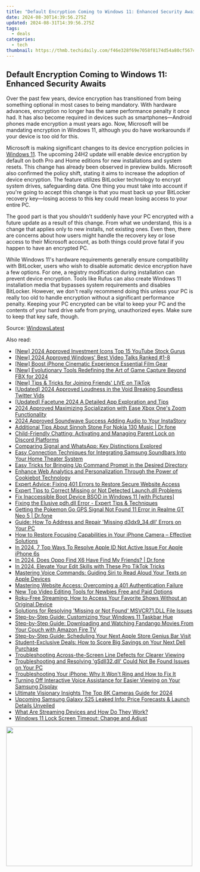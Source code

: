 ```yaml
---
title: "Default Encryption Coming to Windows 11: Enhanced Security Awaits"
date: 2024-08-30T14:39:56.275Z
updated: 2024-08-31T14:39:56.275Z
tags:
  - deals
categories:
  - tech
thumbnail: https://thmb.techidaily.com/f46e328f69e7058f8174d54a80cf567c4a8edb28d9f0b33722c79996a70bc6bb.jpg
---
```


## Default Encryption Coming to Windows 11: Enhanced Security Awaits

Over the past few years, device encryption has transitioned from being something optional in most cases to being mandatory. With hardware advances, encryption no longer has the same performance penalty it once had. It has also become required in devices such as smartphones—Android phones made encryption a must years ago. Now, Microsoft will be mandating encryption in Windows 11, although you do have workarounds if your device is too old for this.

 Microsoft is making significant changes to its device encryption policies in [Windows 11](https://some-approaches.techidaily.com/updated-unveiling-alternatives-to-sns-hdr-in-a-crowded-space/). The upcoming 24H2 update will enable device encryption by default on both Pro and Home editions for new installations and system resets. This change has already been observed in preview builds. Microsoft also confirmed the policy shift, stating it aims to increase the adoption of device encryption. The feature utilizes BitLocker technology to encrypt system drives, safeguarding data. One thing you must take into account if you're going to accept this change is that you must back up your BitLocker recovery key—losing access to this key could mean losing access to your entire PC.

 The good part is that you shouldn't suddenly have your PC encrypted with a future update as a result of this change. From what we understand, this is a change that applies only to new installs, not existing ones. Even then, there are concerns about how users might handle the recovery key or lose access to their Microsoft account, as both things could prove fatal if you happen to have an encrypted PC.

 While Windows 11's hardware requirements generally ensure compatibility with BitLocker, users who wish to disable automatic device encryption have a few options. For one, a registry modification during installation can prevent device encryption. Tools like Rufus can also create Windows 11 installation media that bypasses system requirements and disables BitLocker. However, we don't really recommend doing this unless your PC is really too old to handle encryption without a significant performance penalty. Keeping your PC encrypted can be vital to keep your PC and the contents of your hard drive safe from prying, unauthorized eyes. Make sure to keep that key safe, though.

 Source: [WindowsLatest](https://www.windowslatest.com/2024/05/08/microsoft-confirms-windows-11-24h2-turns-on-device-encryption-by-default/)

<ins class="adsbygoogle"
     style="display:block"
     data-ad-format="autorelaxed"
     data-ad-client="ca-pub-7571918770474297"
     data-ad-slot="1223367746"></ins>



<ins class="adsbygoogle"
     style="display:block"
     data-ad-client="ca-pub-7571918770474297"
     data-ad-slot="8358498916"
     data-ad-format="auto"
     data-full-width-responsive="true"></ins>

<span class="atpl-alsoreadstyle">Also read:</span>
<div><ul>
<li><a href="https://youtube-web.techidaily.com/024-approved-investment-icons-top-15-youtube-stock-gurus/"><u>[New] 2024 Approved  Investment Icons  Top 15 YouTube Stock Gurus</u></a></li>
<li><a href="https://screen-mirroring-recording.techidaily.com/new-2024-approved-windows-best-video-talks-ranked-1-8/"><u>[New] 2024 Approved  Windows' Best Video Talks  Ranked #1-8</u></a></li>
<li><a href="https://article-tips.techidaily.com/new-boost-iphone-cinematic-experience-essential-film-gear/"><u>[New] Boost iPhone Cinematic Experience  Essential Film Gear</u></a></li>
<li><a href="https://on-screen-recording.techidaily.com/new-evolutionary-tools-redefining-the-art-of-game-capture-beyond-fbx-for-2024/"><u>[New] Evolutionary Tools Redefining the Art of Game Capture Beyond FBX for 2024</u></a></li>
<li><a href="https://tiktok-videos.techidaily.com/new-tips-and-tricks-for-joining-friends-live-on-tiktok/"><u>[New] Tips & Tricks for Joining Friends' LIVE on TikTok</u></a></li>
<li><a href="https://twitter-videos.techidaily.com/updated-2024-approved-loudness-in-the-void-breaking-soundless-twitter-vids/"><u>[Updated] 2024 Approved  Loudness in the Void  Breaking Soundless Twitter Vids</u></a></li>
<li><a href="https://some-knowledge.techidaily.com/updated-facetune-2024-a-detailed-app-exploration-and-tips/"><u>[Updated] Facetune 2024  A Detailed App Exploration and Tips</u></a></li>
<li><a href="https://extra-support.techidaily.com/2024-approved-maximizing-socialization-with-ease-xbox-ones-zoom-functionality/"><u>2024 Approved  Maximizing Socialization with Ease  Xbox One's Zoom Functionality</u></a></li>
<li><a href="https://instagram-clips.techidaily.com/2024-approved-soundwave-success-adding-audio-to-your-instastory/"><u>2024 Approved  Soundwave Success  Adding Audio to Your InstaStory</u></a></li>
<li><a href="https://android-pokemon-go.techidaily.com/additional-tips-about-sinnoh-stone-for-nokia-130-music-drfone-by-drfone-virtual-android/"><u>Additional Tips About Sinnoh Stone For Nokia 130 Music | Dr.fone</u></a></li>
<li><a href="https://tech-renaissance.techidaily.com/child-friendly-chatting-activating-and-managing-parent-lock-on-discord-platforms/"><u>Child-Friendly Chatting: Activating and Managing Parent Lock on Discord Platforms</u></a></li>
<li><a href="https://tech-renaissance.techidaily.com/comparing-signal-and-whatsapp-key-distinctions-explored/"><u>Comparing Signal and WhatsApp: Key Distinctions Explored</u></a></li>
<li><a href="https://tech-renaissance.techidaily.com/easy-connection-techniques-for-integrating-samsung-soundbars-into-your-home-theater-system/"><u>Easy Connection Techniques for Integrating Samsung Soundbars Into Your Home Theater System</u></a></li>
<li><a href="https://tech-renaissance.techidaily.com/easy-tricks-for-bringing-up-command-prompt-in-the-desired-directory/"><u>Easy Tricks for Bringing Up Command Prompt in the Desired Directory</u></a></li>
<li><a href="https://solve-latest.techidaily.com/enhance-web-analytics-and-personalization-through-the-power-of-cookiebot-technology/"><u>Enhance Web Analytics and Personalization Through the Power of Cookiebot Technology</u></a></li>
<li><a href="https://tech-renaissance.techidaily.com/expert-advice-fixing-401-errors-to-restore-secure-website-access/"><u>Expert Advice: Fixing 401 Errors to Restore Secure Website Access</u></a></li>
<li><a href="https://tech-renaissance.techidaily.com/expert-tips-to-correct-missing-or-not-detected-launchdll-problems/"><u>Expert Tips to Correct Missing or Not Detected Launch.dll Problems</u></a></li>
<li><a href="https://blue-screen-error.techidaily.com/fix-inaccessible-boot-device-bsod-in-windows-11-with-pictures/"><u>Fix Inaccessible Boot Device BSOD in Windows 11 [with Pictures]</u></a></li>
<li><a href="https://tech-renaissance.techidaily.com/fixing-the-elusive-pdhdll-error-expert-tips-and-techniques/"><u>Fixing the Elusive pdh.dll Error - Expert Tips & Techniques</u></a></li>
<li><a href="https://android-location.techidaily.com/getting-the-pokemon-go-gps-signal-not-found-11-error-in-realme-gt-neo-5-drfone-by-drfone-virtual/"><u>Getting the Pokemon Go GPS Signal Not Found 11 Error in Realme GT Neo 5 | Dr.fone</u></a></li>
<li><a href="https://tech-renaissance.techidaily.com/guide-how-to-address-and-repair-missing-d3dx934dll-errors-on-your-pc/"><u>Guide: How To Address and Repair 'Missing d3dx9_34.dll' Errors on Your PC</u></a></li>
<li><a href="https://tech-renaissance.techidaily.com/how-to-restore-focusing-capabilities-in-your-iphone-camera-effective-solutions/"><u>How to Restore Focusing Capabilities in Your iPhone Camera – Effective Solutions</u></a></li>
<li><a href="https://ios-unlock.techidaily.com/in-2024-7-top-ways-to-resolve-apple-id-not-active-issue-for-apple-iphone-6s-by-drfone-ios/"><u>In 2024, 7 Top Ways To Resolve Apple ID Not Active Issue For Apple iPhone 6s</u></a></li>
<li><a href="https://location-social.techidaily.com/in-2024-does-oppo-find-x6-have-find-my-friends-drfone-by-drfone-virtual-android/"><u>In 2024, Does Oppo Find X6 Have Find My Friends? | Dr.fone</u></a></li>
<li><a href="https://article-helps.techidaily.com/in-2024-elevate-your-edit-skills-with-these-pro-tiktok-tricks/"><u>In 2024, Elevate Your Edit Skills with These Pro TikTok Tricks</u></a></li>
<li><a href="https://tech-renaissance.techidaily.com/mastering-voice-commands-guiding-siri-to-read-aloud-your-texts-on-apple-devices/"><u>Mastering Voice Commands: Guiding Siri to Read Aloud Your Texts on Apple Devices</u></a></li>
<li><a href="https://tech-renaissance.techidaily.com/mastering-website-access-overcoming-a-401-authentication-failure/"><u>Mastering Website Access: Overcoming a 401 Authentication Failure</u></a></li>
<li><a href="https://ai-vdieo-software.techidaily.com/new-top-video-editing-tools-for-newbies-free-and-paid-options/"><u>New Top Video Editing Tools for Newbies Free and Paid Options</u></a></li>
<li><a href="https://tech-renaissance.techidaily.com/roku-free-streaming-how-to-access-your-favorite-shows-without-an-original-device/"><u>Roku-Free Streaming: How to Access Your Favorite Shows Without an Original Device</u></a></li>
<li><a href="https://tech-renaissance.techidaily.com/solutions-for-resolving-missing-or-not-found-msvcr71dll-file-issues/"><u>Solutions for Resolving 'Missing or Not Found' MSVCR71.DLL File Issues</u></a></li>
<li><a href="https://tech-renaissance.techidaily.com/step-by-step-guide-customizing-your-windows-11-taskbar-hue/"><u>Step-by-Step Guide: Customizing Your Windows 11 Taskbar Hue</u></a></li>
<li><a href="https://tech-renaissance.techidaily.com/step-by-step-guide-downloading-and-watching-fandango-movies-from-your-couch-with-amazon-fire-tv/"><u>Step-by-Step Guide: Downloading and Watching Fandango Movies From Your Couch with Amazon Fire TV</u></a></li>
<li><a href="https://tech-renaissance.techidaily.com/step-by-step-guide-scheduling-your-next-apple-store-genius-bar-visit/"><u>Step-by-Step Guide: Scheduling Your Next Apple Store Genius Bar Visit</u></a></li>
<li><a href="https://tech-renaissance.techidaily.com/student-exclusive-deals-how-to-score-big-savings-on-your-next-dell-purchase/"><u>Student-Exclusive Deals: How to Score Big Savings on Your Next Dell Purchase</u></a></li>
<li><a href="https://tech-renaissance.techidaily.com/troubleshooting-across-the-screen-line-defects-for-clearer-viewing/"><u>Troubleshooting Across-the-Screen Line Defects for Clearer Viewing</u></a></li>
<li><a href="https://tech-renaissance.techidaily.com/troubleshooting-and-resolving-gsdll32dll-could-not-be-found-issues-on-your-pc/"><u>Troubleshooting and Resolving 'gSdll32.dll' Could Not Be Found Issues on Your PC</u></a></li>
<li><a href="https://tech-renaissance.techidaily.com/troubleshooting-your-iphone-why-it-wont-ring-and-how-to-fix-it/"><u>Troubleshooting Your iPhone: Why It Won't Ring and How to Fix It</u></a></li>
<li><a href="https://tech-renaissance.techidaily.com/1722845216599-turning-off-interactive-voice-assistance-for-easier-viewing-on-your-samsung-display/"><u>Turning Off Interactive Voice Assistance for Easier Viewing on Your Samsung Display</u></a></li>
<li><a href="https://fox-boxes.techidaily.com/ultimate-visionary-insights-the-top-8k-cameras-guide-for-2024/"><u>Ultimate Visionary Insights  The Top 8K Cameras Guide for 2024</u></a></li>
<li><a href="https://tech-renaissance.techidaily.com/upcoming-samsung-galaxy-s25-leaked-info-price-forecasts-and-launch-details-unveiled/"><u>Upcoming Samsung Galaxy S25 Leaked Info: Price Forecasts & Launch Details Unveiled</u></a></li>
<li><a href="https://tech-renaissance.techidaily.com/what-are-streaming-devices-and-how-do-they-work/"><u>What Are Streaming Devices and How Do They Work?</u></a></li>
<li><a href="https://blog-min.techidaily.com/windows-11-lock-screen-timeout-change-and-adjust/"><u>Windows 11 Lock Screen Timeout: Change and Adjust</u></a></li>
</ul></div>

<!-- affiliate ads begin -->
<a href="https://electronicx.pxf.io/c/5597632/1872456/14483" target="_top" id="1872456"><img src="//a.impactradius-go.com/display-ad/14483-1872456" border="0" alt="" width="500" height="375"/></a><img height="0" width="0" src="https://imp.pxf.io/i/5597632/1872456/14483" style="position:absolute;visibility:hidden;" border="0" />
<!-- affiliate ads end -->